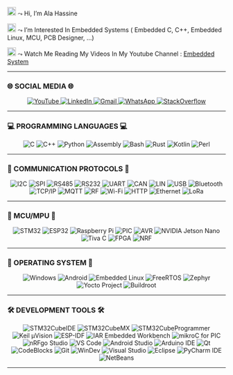 <img width="20" height="20" alt="image" src="https://github.com/user-attachments/assets/7efaa0c4-4f17-449b-8bc0-1dce76651898" /> ⤳ Hi, I’m Ala Hassine

<img width="20" height="20" alt="image" src="https://github.com/user-attachments/assets/7efaa0c4-4f17-449b-8bc0-1dce76651898" /> ⤳ I’m Interested In Embedded Systems ( Embedded C, C++, Embedded Linux, MCU, PCB Designer, ...)

<img width="20" height="20" alt="image" src="https://github.com/user-attachments/assets/7efaa0c4-4f17-449b-8bc0-1dce76651898" /> ⤳ Watch Me Reading My Videos In My Youtube Channel : [Embedded System](https://www.youtube.com/@EmbeddedSystem)

---

###  🌐 SOCIAL MEDIA 🌐
<p align="center">
  <a href="https://www.youtube.com/@EmbeddedSystem" target="_blank">
    <img src="https://img.shields.io/badge/YouTube-%23FF0000?style=for-the-badge&logo=youtube&logoColor=white" alt="YouTube"/>
  </a>
  <a href="https://www.linkedin.com/in/ala-hassine/" target="_blank">
      <img src="https://img.shields.io/badge/LinkedIn-%230077B5?style=for-the-badge&logo=linkedin&logoColor=white" alt="LinkedIn"/>
  </a>
  <a href="mailto:contact.ala.hassine@gmail.com" target="_blank">
      <img src="https://img.shields.io/badge/Gmail-D14836?style=for-the-badge&logo=gmail&logoColor=white" alt="Gmail"/>
  </a>
  <a href="https://wa.me/21650942372" target="_blank">
      <img src="https://img.shields.io/badge/WhatsApp-%2325D366?style=for-the-badge&logo=whatsapp&logoColor=white" alt="WhatsApp"/>
  </a>
  <a href="https://stackoverflow.com/users/12172340/ala-hassine" target="_blank">
      <img src="https://img.shields.io/badge/Stack_Overflow-%23F58025?style=for-the-badge&logo=stackoverflow&logoColor=white" alt="StackOverflow"/>
  </a>
</p>

---

### 💻 PROGRAMMING LANGUAGES 💻
<div align="center">
  
![C](https://img.shields.io/badge/C-%2300599C?style=for-the-badge&logo=c&logoColor=white) 
![C++](https://img.shields.io/badge/C%2B%2B-%2300599C?style=for-the-badge&logo=c%2B%2B&logoColor=white)
![Python](https://img.shields.io/badge/Python-%233776AB?style=for-the-badge&logo=python&logoColor=white) 
![Assembly](https://img.shields.io/badge/Assembly-%23000000?style=for-the-badge&logo=chip&logoColor=white)
![Bash](https://img.shields.io/badge/Bash-%23121011?style=for-the-badge&logo=gnu-bash&logoColor=white)
![Rust](https://img.shields.io/badge/Rust-%23000000?style=for-the-badge&logo=rust&logoColor=white)
![Kotlin](https://img.shields.io/badge/Kotlin-%237F52FF?style=for-the-badge&logo=kotlin&logoColor=white)
![Perl](https://img.shields.io/badge/Perl-%2339457E?style=for-the-badge&logo=perl&logoColor=white)

</div>

---

### 📡 COMMUNICATION PROTOCOLS 📡
<div align="center">
  
![I2C](https://img.shields.io/badge/I2C-%23000000?style=for-the-badge&logo=signal&logoColor=white) 
![SPI](https://img.shields.io/badge/SPI-%23000000?style=for-the-badge&logo=arrow-right&logoColor=white)
![RS485](https://img.shields.io/badge/RS--485-%23007396?style=for-the-badge&logo=server&logoColor=white) 
![RS232](	https://img.shields.io/badge/RS--232-%23007396?style=for-the-badge&logo=serial-port&logoColor=white)
![UART](https://img.shields.io/badge/UART-%23007396?style=for-the-badge&logo=arrow-right&logoColor=white)
![CAN](https://img.shields.io/badge/CAN_Bus-%23E70C0C?style=for-the-badge&logo=car&logoColor=white)
![LIN](https://img.shields.io/badge/LIN_Bus-%230099FF?style=for-the-badge&logo=car&logoColor=white)
![USB](https://img.shields.io/badge/USB-%23000000?style=for-the-badge&logo=usb&logoColor=white)
![Bluetooth](https://img.shields.io/badge/Bluetooth-%230082D1?style=for-the-badge&logo=bluetooth&logoColor=white)
![TCP/IP](https://img.shields.io/badge/TCP/IP-%23F29111?style=for-the-badge&logo=internet-explorer&logoColor=white) 
![MQTT](https://img.shields.io/badge/MQTT-%23660000?style=for-the-badge&logo=eclipsemosquitto&logoColor=white)
![RF](https://img.shields.io/badge/RF-%23E65300?style=for-the-badge&logo=broadcom&logoColor=white)
![Wi-Fi](https://img.shields.io/badge/Wi--Fi-%230078D6?style=for-the-badge&logo=wifi&logoColor=white)
![HTTP](https://img.shields.io/badge/HTTP-%23FF5C01?style=for-the-badge&logo=http&logoColor=white)
![Ethernet](https://img.shields.io/badge/Ethernet-%230078D6?style=for-the-badge&logo=ethernet&logoColor=white)
![LoRa](https://img.shields.io/badge/LoRa-%230080F0?style=for-the-badge&logo=semtech&logoColor=white)
</div>

---

### 🧠 MCU/MPU 🧠
<div align="center">

![STM32](https://img.shields.io/badge/STM32-%23217576?style=for-the-badge&logo=stm32&logoColor=white) 
![ESP32](https://img.shields.io/badge/ESP-%23001C8C?style=for-the-badge&logo=espressif&logoColor=white) 
![Raspberry Pi](https://img.shields.io/badge/Raspberry%20Pi-%23C51A4A?style=for-the-badge&logo=raspberry-pi&logoColor=white)
![PIC](https://img.shields.io/badge/PIC-%230058D1?style=for-the-badge&logo=microchip&logoColor=white) 
![AVR](https://img.shields.io/badge/AVR-%23E46C23?style=for-the-badge&logo=atmel&logoColor=white)
![NVIDIA Jetson Nano](https://img.shields.io/badge/NVIDIA-Jetson_Nano-%2376B900?style=for-the-badge&logo=nvidia&logoColor=white) 
![Tiva C](https://img.shields.io/badge/TI-Tiva_C-%23A50034?style=for-the-badge&logo=texasinstruments&logoColor=white)
![FPGA](https://img.shields.io/badge/FPGA-%2376509B?style=for-the-badge&logo=chip&logoColor=white) 
![NRF](https://img.shields.io/badge/Nordic-nRF-%2300A9CE?style=for-the-badge&logo=nordicsemiconductor&logoColor=white)

</div>

---

### 🌿 OPERATING SYSTEM 🌿
<div align="center">

![Windows](https://img.shields.io/badge/Windows-0078D6?style=for-the-badge&logo=windows&logoColor=white)
![Android](https://img.shields.io/badge/Android-3DDC84?style=for-the-badge&logo=android&logoColor=white)
![Embedded Linux](https://img.shields.io/badge/Embedded_Linux-%23FCC624?style=for-the-badge&logo=linux&logoColor=black)
![FreeRTOS](https://img.shields.io/badge/FreeRTOS-%2300A0E0?style=for-the-badge&logo=freertos&logoColor=white)
![Zephyr](https://img.shields.io/badge/Zephyr_RTOS-%2300A0E0?style=for-the-badge&logo=zephyr&logoColor=white)
![Yocto Project](https://img.shields.io/badge/Yocto_Project-%23A1A1A1?style=for-the-badge&logo=yocto&logoColor=white)
![Buildroot](https://img.shields.io/badge/Buildroot-%23C9004F?style=for-the-badge&logo=buildroot&logoColor=white)

</div>

---

### 🛠️ DEVELOPMENT TOOLS 🛠️
<div align="center">

![STM32CubeIDE](https://img.shields.io/badge/STM32CubeIDE-%23217576?style=for-the-badge&logo=stm32&logoColor=white)
![STM32CubeMX](https://img.shields.io/badge/STM32CubeMX-%23217576?style=for-the-badge&logo=stm32&logoColor=white)
![STM32CubeProgrammer](https://img.shields.io/badge/STM32-CubeProgrammer-%23003271?style=for-the-badge&logo=stmicroelectronics&logoColor=white)
![Keil µVision](https://img.shields.io/badge/Keil-μVision-%2300A1CE?style=for-the-badge&logo=arm&logoColor=white)
![ESP-IDF](https://img.shields.io/badge/ESP-IDF-%23E7352C?style=for-the-badge&logo=espressif&logoColor=white)
![IAR Embedded Workbench](https://img.shields.io/badge/IAR-Embedded_Workbench-%23000000?style=for-the-badge&logo=iar&logoColor=white)
![mikroC for PIC](https://img.shields.io/badge/mikroElektronika-mikroC-%23DF001F?style=for-the-badge&logo=microchip&logoColor=white)
![nRFgo Studio](https://img.shields.io/badge/Nordic-nRFgo_Studio-%2300A9CE?style=for-the-badge&logo=nordicsemiconductor&logoColor=white)
![VS Code](https://img.shields.io/badge/VS%20Code-%23007ACC?style=for-the-badge&logo=visual-studio-code&logoColor=white) 
![Android Studio](https://img.shields.io/badge/Android_Studio-3DDC84?style=for-the-badge&logo=android-studio&logoColor=white)
![Arduino IDE](https://img.shields.io/badge/Arduino%20IDE-%2300979C?style=for-the-badge&logo=arduino&logoColor=white)
![Qt](https://img.shields.io/badge/Qt-%2337C211?style=for-the-badge&logo=qt&logoColor=white)
![CodeBlocks](https://img.shields.io/badge/Code::Blocks-%232B5F84?style=for-the-badge&logo=codeblocks&logoColor=white)
![Git](https://img.shields.io/badge/Git-%23F05032?style=for-the-badge&logo=git&logoColor=white)
![WinDev](https://img.shields.io/badge/PCSoft-WinDev-%23005987?style=for-the-badge&logo=windowsterminal&logoColor=white)
![Visual Studio](https://img.shields.io/badge/Visual_Studio-5C2D91?style=for-the-badge&logo=visualstudio&logoColor=white)
![Eclipse](https://img.shields.io/badge/Eclipse-%23000000?style=for-the-badge&logo=eclipse&logoColor=white) 
![PyCharm IDE](https://img.shields.io/badge/Python-PyCharm-%233776AB?style=for-the-badge&logo=pycharm&logoColor=white)
![NetBeans](https://img.shields.io/badge/NetBeans-%23000000?style=for-the-badge&logo=netbeans&logoColor=white)

</div>

---
